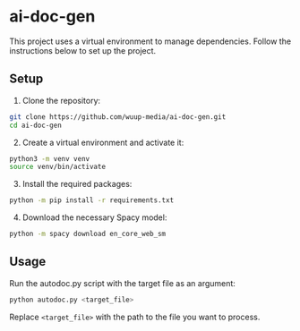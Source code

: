 # ai-doc-gen

This project uses a virtual environment to manage dependencies. Follow the instructions below to set up the project.

## Setup

1. Clone the repository:
```bash
git clone https://github.com/wuup-media/ai-doc-gen.git
cd ai-doc-gen
```

2. Create a virtual environment and activate it:
```bash
python3 -m venv venv
source venv/bin/activate
```

3. Install the required packages:
```bash
python -m pip install -r requirements.txt
```

4. Download the necessary Spacy model:
```bash
python -m spacy download en_core_web_sm
```

## Usage

Run the autodoc.py script with the target file as an argument:
```bash
python autodoc.py <target_file>
```

Replace `<target_file>` with the path to the file you want to process.
